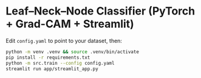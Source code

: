 # Leaf–Neck–Node Classifier (PyTorch + Grad-CAM + Streamlit)

Edit `config.yaml` to point to your dataset, then:

```bash
python -m venv .venv && source .venv/bin/activate
pip install -r requirements.txt
python -m src.train --config config.yaml
streamlit run app/streamlit_app.py
```

